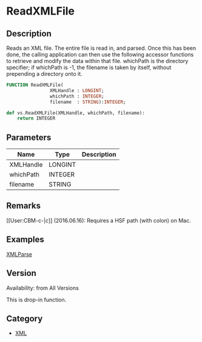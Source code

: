 # ReadXMLFile

## Description
Reads an XML file.  The entire file is read in, and parsed.  Once this has been done, the calling application can then use the following accessor functions to retrieve and modify the data within that file.  whichPath is the directory specifier; if whichPath is -1, the filename is taken by itself, without prepending a directory onto it.

```pascal
FUNCTION ReadXMLFile(
				XMLHandle : LONGINT;
				whichPath : INTEGER;
				filename  : STRING):INTEGER;
```

```python
def vs.ReadXMLFile(XMLHandle, whichPath, filename):
    return INTEGER
```

## Parameters
|Name|Type|Description|
|---|---|---|
|XMLHandle|LONGINT|   |
|whichPath|INTEGER|   |
|filename|STRING|   |

## Remarks
[[User:CBM-c-|_c_]] (2016.06.16): Requires a HSF path (with colon) on Mac.

## Examples
[XMLParse](examples/XMLParse.md)

## Version
Availability: from All Versions

This is drop-in function.

## Category
* [XML](../Categories/XML.md)
